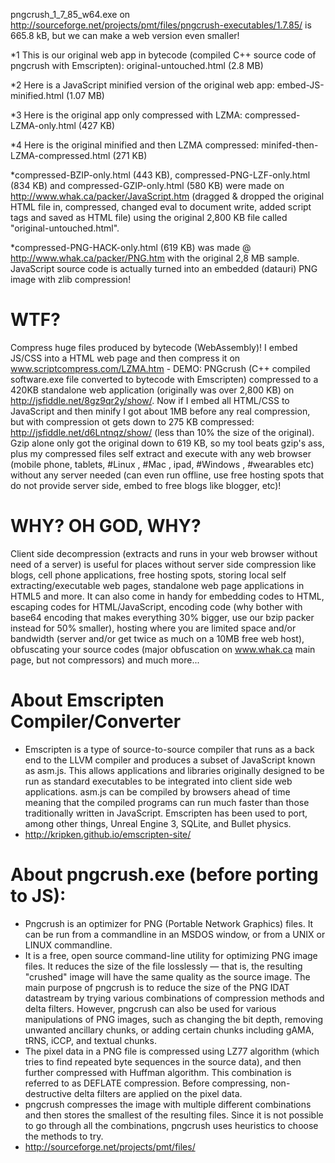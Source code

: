 
pngcrush_1_7_85_w64.exe	on http://sourceforge.net/projects/pmt/files/pngcrush-executables/1.7.85/ is 665.8 kB, but we can make a web version even smaller!

*1 This is our original web app in bytecode (compiled C++ source code of pngcrush with Emscripten):
original-untouched.html (2.8 MB)

*2 Here is a JavaScript minified version of the original web app:
embed-JS-minified.html (1.07 MB)

*3 Here is the original app only compressed with LZMA:
compressed-LZMA-only.html (427 KB)

*4 Here is the original minified and then LZMA compressed:
minifed-then-LZMA-compressed.html (271 KB)

*compressed-BZIP-only.html (443 KB),
compressed-PNG-LZF-only.html (834 KB) and compressed-GZIP-only.html (580 KB) were made on http://www.whak.ca/packer/JavaScript.htm (dragged & dropped the original HTML file in, compressed, changed eval to document write, added script tags and saved as HTML file) using the original 2,800 KB file called "original-untouched.html".

*compressed-PNG-HACK-only.html (619 KB) was made @ http://www.whak.ca/packer/PNG.htm with the original 2,8 MB sample. JavaScript source code is actually turned into an embedded (datauri) PNG image with zlib compression!

# WTF? 
Compress huge files produced by bytecode (WebAssembly)! I embed JS/CSS into a HTML web page and then compress it on www.scriptcompress.com/LZMA.htm - DEMO: PNGcrush (C++ compiled software.exe file converted to bytecode with Emscripten) compressed to a 420KB standalone web application (originally was over 2,800 KB) on http://jsfiddle.net/8gz9qr2y/show/. Now if I embed all HTML/CSS to JavaScript and then minify I got about 1MB before any real compression, but with compression ot gets down to 275 KB compressed: http://jsfiddle.net/d6Lntnqz/show/ (less than 10% the size of the original). Gzip alone only got the original down to 619 KB, so my tool beats gzip's ass, plus my compressed files self extract and execute with any web browser (mobile phone, tablets, #Linux ,  #Mac , ipad, #Windows , #wearables  etc) without any server needed (can even run offline, use free hosting spots that do not provide server side, embed to free blogs like blogger, etc)!

# WHY? OH GOD, WHY?
Client side decompression (extracts and runs in your web browser without need of a server) is useful for places without server side compression like blogs, cell phone applications, free hosting spots, storing local self extracting/executable web pages, standalone web page applications in HTML5 and more. It can also come in handy for embedding codes to HTML, escaping codes for HTML/JavaScript, encoding code (why bother with base64 encoding that makes everything 30% bigger, use our bzip packer instead for 50% smaller), hosting where you are limited space and/or bandwidth (server and/or get twice as much on a 10MB free web host), obfuscating your source codes (major obfuscation on www.whak.ca main page, but not compressors) and much more...

# About Emscripten Compiler/Converter
* Emscripten is a type of source-to-source compiler that runs as a back end to the LLVM compiler and produces a subset of JavaScript known as asm.js. This allows applications and libraries originally designed to be run as standard executables to be integrated into client side web applications. asm.js can be compiled by browsers ahead of time meaning that the compiled programs can run much faster than those traditionally written in JavaScript.
Emscripten has been used to port, among other things, Unreal Engine 3, SQLite, and Bullet physics.
* http://kripken.github.io/emscripten-site/

# About pngcrush.exe (before porting to JS):
* Pngcrush is an optimizer for PNG (Portable Network Graphics) files. It can be run from a commandline in an MSDOS window, or from a UNIX or LINUX commandline.
* It is a free, open source command-line utility for optimizing PNG image files. It reduces the size of the file losslessly — that is, the resulting "crushed" image will have the same quality as the source image. The main purpose of pngcrush is to reduce the size of the PNG IDAT datastream by trying various combinations of compression methods and delta filters. However, pngcrush can also be used for various manipulations of PNG images, such as changing the bit depth, removing unwanted ancillary chunks, or adding certain chunks including gAMA, tRNS, iCCP, and textual chunks.
* The pixel data in a PNG file is compressed using LZ77 algorithm (which tries to find repeated byte sequences in the source data), and then further compressed with Huffman algorithm. This combination is referred to as DEFLATE compression. Before compressing, non-destructive delta filters are applied on the pixel data.
* pngcrush compresses the image with multiple different combinations and then stores the smallest of the resulting files. Since it is not possible to go through all the combinations, pngcrush uses heuristics to choose the methods to try.
* http://sourceforge.net/projects/pmt/files/
